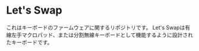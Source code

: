 # Let's Swap
これはキーボードのファームウェアに関するリポジトリです。
Let's Swapは有線左手マクロパッド、または分割無線キーボードとして機能するように設計されたキーボードです。
